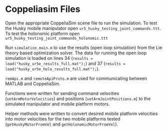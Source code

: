 # Coppeliasim Files

Open the appropriate CoppeliaSim scene file to run the simulation. To test the Husky mobile manipulator open `ur5_husky_testing_joint_commands.ttt`. To test the holonomic platform open `ur5_husky_testing_joint_commands_holonomic.ttt`

Run `simulation_main.m` to use the results (open loop simulation) from the Lie theory based optimization solver. The data for running the open loop simulation is loaded on lines 34 (`results = load("husky_ur5e_results_full.mat");`) and 37 (`results = load("husky_ur5e_holo_results_full.mat");`).

`remApi.m` and `remoteApiProto.m` are used for communicating between MATLAB and CoppeliaSim.

Functions were written for sending command velocities (`setArmMotorVelocities`) and positions (`setArmJointPositions.m`) to the simulated manipulator and mobile platform motors. 

Helper methods were written to convert desired mobile platform velocities into motor velocities for the two mobile platforms tested (`getHuskyMotorFromVel` and `getHolonomicMotorFromVel`).